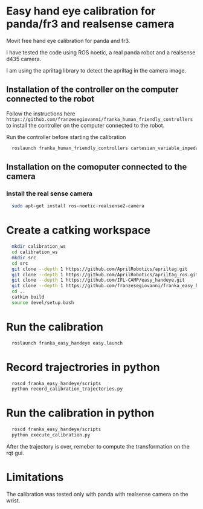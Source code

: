 # Easy hand eye calibration for panda/fr3 and realsense camera
Movit free hand eye calibration for panda and fr3. 

I have tested the code using ROS noetic, a real panda robot and a realsense d435 camera.

I am using the apriltag library to detect the apriltag in the camera image.
## Installation of the controller on the computer connected to the robot
Follow the instructions here ``` https://github.com/franzesegiovanni/franka_human_friendly_controllers ``` to install the controller on the computer connected to the robot.

Run the controller before starting the calibration 
```bash
  roslaunch franka_human_friendly_controllers cartesian_variable_impedance_controller.launch robot_ip:=ROBOT_IP
```
## Installation on the comoputer connected to the camera
### Install the real sense camera
```bash
  sudo apt-get install ros-noetic-realsense2-camera  
```

# Create a catking workspace
```bash
  mkdir calibration_ws  
  cd calibration_ws 
  mkdir src
  cd src 
  git clone --depth 1 https://github.com/AprilRobotics/apriltag.git  
  git clone --depth 1 https://github.com/AprilRobotics/apriltag_ros.git 
  git clone --depth 1 https://github.com/IFL-CAMP/easy_handeye.git                         
  git clone --depth 1 https://github.com/franzesegiovanni/franka_easy_handeye.git  
  cd ..   
  catkin build 
  source devel/setup.bash  
```
# Run the calibration
``` bash
  roslaunch franka_easy_handeye easy.launch  
```

# Record trajectrories in python
``` bash
  roscd franka_easy_handeye/scripts
  python record_calibration_trajectories.py  
```
# Run the calibration in python
``` bash
  roscd franka_easy_handeye/scripts
  python execute_calibration.py
```
After the trajectory is over, remeber to compute the transformation on the rqt gui.

# Limitations
The calibration was tested only with panda with realsense camera on the wrist. 
